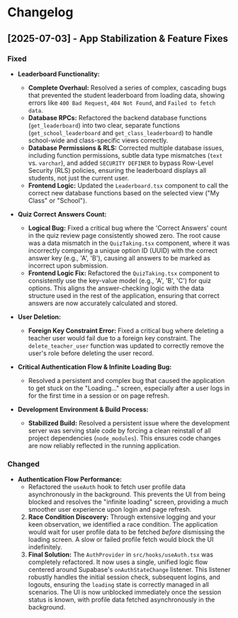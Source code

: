 # Changelog

## [2025-07-03] - App Stabilization & Feature Fixes

### Fixed

- **Leaderboard Functionality:**
  - **Complete Overhaul:** Resolved a series of complex, cascading bugs that prevented the student leaderboard from loading data, showing errors like `400 Bad Request`, `404 Not Found`, and `Failed to fetch data`.
  - **Database RPCs:** Refactored the backend database functions (`get_leaderboard`) into two clear, separate functions (`get_school_leaderboard` and `get_class_leaderboard`) to handle school-wide and class-specific views correctly.
  - **Database Permissions & RLS:** Corrected multiple database issues, including function permissions, subtle data type mismatches (`text` vs. `varchar`), and added `SECURITY DEFINER` to bypass Row-Level Security (RLS) policies, ensuring the leaderboard displays all students, not just the current user.
  - **Frontend Logic:** Updated the `Leaderboard.tsx` component to call the correct new database functions based on the selected view ("My Class" or "School").

- **Quiz Correct Answers Count:**
  - **Logical Bug:** Fixed a critical bug where the 'Correct Answers' count in the quiz review page consistently showed zero. The root cause was a data mismatch in the `QuizTaking.tsx` component, where it was incorrectly comparing a unique option ID (UUID) with the correct answer key (e.g., 'A', 'B'), causing all answers to be marked as incorrect upon submission.
  - **Frontend Logic Fix:** Refactored the `QuizTaking.tsx` component to consistently use the key-value model (e.g., 'A', 'B', 'C') for quiz options. This aligns the answer-checking logic with the data structure used in the rest of the application, ensuring that correct answers are now accurately calculated and stored.

- **User Deletion:**
  - **Foreign Key Constraint Error:** Fixed a critical bug where deleting a teacher user would fail due to a foreign key constraint. The `delete_teacher_user` function was updated to correctly remove the user's role before deleting the user record.

- **Critical Authentication Flow & Infinite Loading Bug:**
  - Resolved a persistent and complex bug that caused the application to get stuck on the "Loading..." screen, especially after a user logs in for the first time in a session or on page refresh.

- **Development Environment & Build Process:**
  - **Stabilized Build:** Resolved a persistent issue where the development server was serving stale code by forcing a clean reinstall of all project dependencies (`node_modules`). This ensures code changes are now reliably reflected in the running application.

### Changed

- **Authentication Flow Performance:**
  - Refactored the `useAuth` hook to fetch user profile data asynchronously in the background. This prevents the UI from being blocked and resolves the "infinite loading" screen, providing a much smoother user experience upon login and page refresh.
  2.  **Race Condition Discovery:** Through extensive logging and your keen observation, we identified a race condition. The application would wait for user profile data to be fetched *before* dismissing the loading screen. A slow or failed profile fetch would block the UI indefinitely.
  3.  **Final Solution:** The `AuthProvider` in `src/hooks/useAuth.tsx` was completely refactored. It now uses a single, unified logic flow centered around Supabase's `onAuthStateChange` listener. This listener robustly handles the initial session check, subsequent logins, and logouts, ensuring the `loading` state is correctly managed in all scenarios. The UI is now unblocked immediately once the session status is known, with profile data fetched asynchronously in the background.
